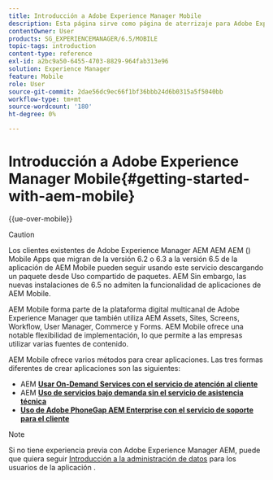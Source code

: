 ```yaml
---
title: Introducción a Adobe Experience Manager Mobile
description: Esta página sirve como página de aterrizaje para Adobe Experience Manager Mobile. Siga esta página como punto de partida para conocer las tres formas diferentes de crear aplicaciones.
contentOwner: User
products: SG_EXPERIENCEMANAGER/6.5/MOBILE
topic-tags: introduction
content-type: reference
exl-id: a2bc9a50-6455-4703-8829-964fab313e96
solution: Experience Manager
feature: Mobile
role: User
source-git-commit: 2dae56dc9ec66f1bf36bbb24d6b0315a5f5040bb
workflow-type: tm+mt
source-wordcount: '180'
ht-degree: 0%

---
```


# Introducción a Adobe Experience Manager Mobile{#getting-started-with-aem-mobile}

{{ue-over-mobile}}

>[!CAUTION]
>
>Los clientes existentes de Adobe Experience Manager AEM AEM AEM () Mobile Apps que migran de la versión 6.2 o 6.3 a la versión 6.5 de la aplicación de AEM Mobile pueden seguir usando este servicio descargando un paquete desde Uso compartido de paquetes. AEM Sin embargo, las nuevas instalaciones de 6.5 no admiten la funcionalidad de aplicaciones de AEM Mobile.

AEM Mobile forma parte de la plataforma digital multicanal de Adobe Experience Manager que también utiliza AEM Assets, Sites, Screens, Workflow, User Manager, Commerce y Forms. AEM Mobile ofrece una notable flexibilidad de implementación, lo que permite a las empresas utilizar varias fuentes de contenido.

AEM Mobile ofrece varios métodos para crear aplicaciones. Las tres formas diferentes de crear aplicaciones son las siguientes:

* AEM **[Usar On-Demand Services con el servicio de atención al cliente](/help/mobile/getting-started-aem-mobile-on-demand.md)**
* AEM **[Uso de servicios bajo demanda sin el servicio de asistencia técnica](https://helpx.adobe.com/digital-publishing-solution/help/aem-mobile-end-of-life-faq.html)**
* **[Uso de Adobe PhoneGap AEM Enterprise con el servicio de soporte para el cliente](/help/mobile/getting-started-aem-mobile-phonegap.md)**

>[!NOTE]
>
>Si no tiene experiencia previa con Adobe Experience Manager AEM, puede que quiera seguir [Introducción a la administración de datos](/help/sites-deploying/deploy.md) para los usuarios de la aplicación .
